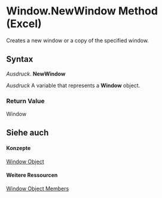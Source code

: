 
# Window.NewWindow Method (Excel)

Creates a new window or a copy of the specified window.


## Syntax

 _Ausdruck_. **NewWindow**

 _Ausdruck_ A variable that represents a **Window** object.


### Return Value

Window


## Siehe auch


#### Konzepte


[Window Object](8591b1ad-76f8-14e2-9120-406b65093f5a.md)
#### Weitere Ressourcen


[Window Object Members](http://msdn.microsoft.com/library/f11db427-24a4-041c-2fd5-03ce73ae6c16%28Office.15%29.aspx)